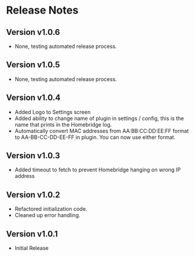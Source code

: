 # Release Notes

## Version v1.0.6

- None, testing automated release process.

## Version v1.0.5

- None, testing automated release process.

## Version v1.0.4

- Added Logo to Settings screen
- Added ability to change name of plugin in settings / config, this is the name that prints in the Homebridge log.
- Automatically convert MAC addresses from AA:BB:CC:DD:EE:FF format to AA-BB-CC-DD-EE-FF in plugin.  You can now use either format.

## Version v1.0.3

- Added timeout to fetch to prevent Homebridge hanging on wrong IP address

## Version v1.0.2

- Refactored initialization code.
- Cleaned up error handling.

## Version v1.0.1

- Initial Release